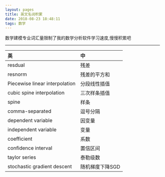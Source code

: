 ```yaml
---
layout: pages
title: 英文名词积累
date: 2018-08-23 18:48:11
tags: 数学
---
```

数学建模专业词汇量限制了我的数学分析软件学习速度,慢慢积累吧
***
|英|中|
|:-|:-|
|resdual|残差|
|resnorm|残差的平方和|
|Piecewise linear interpolation|分段线性插值|
|cubic spine interpolation|三次样条插值|
|spine|样条|
|comma-separated|逗号分隔|
|dependent variable|因变量|
|independent variable|变量|
|coefficient|系数|
|confidence interval|置信区间|
|taylor series|泰勒级数|
|stochastic gradient descent|随机梯度下降SGD|
